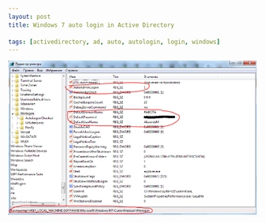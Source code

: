 ```yaml
---
layout: post
title: Windows 7 auto login in Active Directory

tags: [activedirectory, ad, auto, autologin, login, windows]
---
```


![screenshot](/images/wp/125.png)
